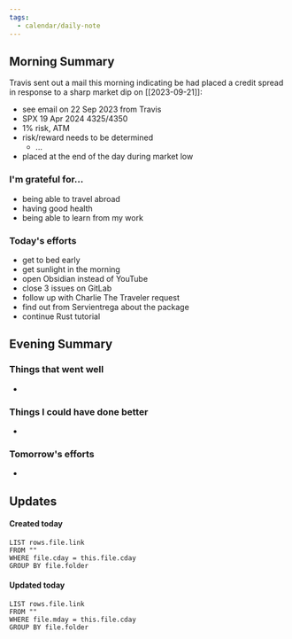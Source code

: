 ```yaml
---
tags:
  - calendar/daily-note
---
```


## Morning Summary

Travis sent out a mail this morning indicating be had placed a credit spread in response to a sharp market dip on [[2023-09-21]]:

- see email on 22 Sep 2023 from Travis
- SPX 19 Apr 2024 4325/4350
- 1% risk, ATM
- risk/reward needs to be determined
	- ...
- placed at the end of the day during market low




### I'm grateful for...

- being able to travel abroad
- having good health
- being able to learn from my work

### Today's efforts

- get to bed early
- get sunlight in the morning
- open Obsidian instead of YouTube
- close 3 issues on GitLab
- follow up with Charlie The Traveler request
- find out from Servientrega about the package
- continue Rust tutorial

## Evening Summary

### Things that went well

-

### Things I could have done better

-

### Tomorrow's efforts

-

## Updates

#### Created today

```dataview
LIST rows.file.link
FROM ""
WHERE file.cday = this.file.cday
GROUP BY file.folder
```

#### Updated today

```dataview
LIST rows.file.link
FROM ""
WHERE file.mday = this.file.cday
GROUP BY file.folder
```
